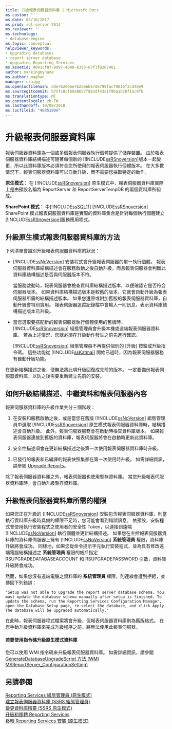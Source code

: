 ```yaml
---
title: 升級報表伺服器資料庫 | Microsoft Docs
ms.custom: ''
ms.date: 08/10/2017
ms.prod: sql-server-2014
ms.reviewer: ''
ms.technology:
- database-engine
ms.topic: conceptual
helpviewer_keywords:
- upgrading databases
- report server database
- upgrading Reporting Services
ms.assetid: 4091cf87-9d97-4048-a393-67f1f9207401
author: markingmyname
ms.author: maghan
manager: craigg
ms.openlocfilehash: dde7b2d66e7b2aebb67de799facf9016f3cd48e9
ms.sourcegitcommit: b75fc8cfb9a8657f883df43a1f9ba1b70f1ac9fb
ms.translationtype: MT
ms.contentlocale: zh-TW
ms.lasthandoff: 10/08/2018
ms.locfileid: "48851809"
---
```

# <a name="upgrade-a-report-server-database"></a>升級報表伺服器資料庫
  報表伺服器資料庫為一個或多個報表伺服器執行個體提供了儲存裝置。 由於報表伺服器資料庫結構描述可隨著每個新的 [!INCLUDE[ssRSnoversion](../../includes/ssrsnoversion-md.md)]版本一起變更，所以此資料庫版本必須符合您所使用的報表伺服器執行個體版本。 在大多數情況下，報表伺服器資料庫可以自動升級，而不需要您採取特定的動作。  
  
 **原生模式：** 在 [!INCLUDE[ssRSnoversion](../../includes/ssrsnoversion-md.md)] 原生模式中，報表伺服器資料庫實際上是由預設名稱為 ReportServer 和 ReportServerTempDB 的兩個資料庫所組成。  
  
 **SharePoint 模式：** 中[!INCLUDE[ssSQL11](../../includes/sssql11-md.md)] [!INCLUDE[ssRSnoversion](../../includes/ssrsnoversion-md.md)] SharePoint 模式報表伺服器資料庫是實際的資料庫集合是針對每個執行個體建立[!INCLUDE[ssRSnoversion](../../includes/ssrsnoversion-md.md)]服務應用程式。  
  
## <a name="ways-to-upgrade-a-native-mode-report-server-database"></a>升級原生模式報表伺服器資料庫的方法  
 下列清單會識別升級報表伺服器資料庫的狀況：  
  
-   [!INCLUDE[ssNoVersion](../../includes/ssnoversion-md.md)] 安裝程式會升級報表伺服器的單一執行個體。 報表伺服器資料庫結構描述會在服務啟動之後自動升級，而且報表伺服器會判斷此資料庫結構描述是否與伺服器版本不符。  
  
     當服務啟動時，報表伺服器會檢查資料庫結構描述版本，以便確認它是否符合伺服器版本。 如果資料庫結構描述版本是較舊的版本，它就會自動升級為報表伺服器所需的結構描述版本。 如果您還原或附加舊版的報表伺服器資料庫，自動升級會特別實用。 報表伺服器追蹤記錄檔中會輸入一則訊息，表示資料庫結構描述版本已升級。  
  
-   當您選取要搭配新的報表伺服器執行個體使用的舊版時， [!INCLUDE[ssRSnoversion](../../includes/ssrsnoversion-md.md)] 組態管理員會升級本機或遠端報表伺服器資料庫。 若為上述情況，您就必須在升級動作發生之前先進行確認。  
  
     [!INCLUDE[ssRSnoversion](../../includes/ssrsnoversion-md.md)] 組態管理員不再提供個別的 [升級] 按鈕或升級指令碼。 這些功能從 [!INCLUDE[ssKatmai](../../includes/sskatmai-md.md)] 開始已過時，因為報表伺服器服務有自動升級功能。  
  
 在更新結構描述之後，便無法將此項升級回復成先前的版本。 一定要備份報表伺服器資料庫，以防之後需要重新建立先前的安裝。  
  
## <a name="how-the-schema-metadata-and-report-server-content-is-updated"></a>如何升級結構描述、中繼資料和報表伺服器內容  
 報表伺服器資料庫的升級作業共分三個階段：  
  
1.  在安裝和服務啟動之後，或是當您在舊版 [!INCLUDE[ssNoVersion](../../includes/ssnoversion-md.md)] 組態管理員中選取 [!INCLUDE[ssRSnoversion](../../includes/ssrsnoversion-md.md)] 原生模式報表伺服器資料庫時，結構描述會自動升級。 此外，報表伺服器服務會在啟動時檢查資料庫版本。 如果報表伺服器連接到舊版的資料庫，報表伺服器將會在啟動時更新此資料庫。  
  
2.  安全性描述項會在更新結構描述之後第一次使用報表伺服器資料庫時升級。  
  
3.  已發行的報表和已編譯的報表快照集都在第一次使用時升級。 如需詳細資訊，請參閱 [Upgrade Reports](upgrade-reports.md)。  
  
 除了報表伺服器資料庫之外，報表伺服器也使用暫存資料庫。 當您升級報表伺服器資料庫時，會自動升級暫存資料庫。  
  
## <a name="permissions-required-to-upgrade-a-report-server-database"></a>升級報表伺服器資料庫所需的權限  
 如果您正在升級的 [!INCLUDE[ssRSnoversion](../../includes/ssrsnoversion-md.md)] 安裝包含報表伺服器資料庫，則當執行資料庫升級時具備的權限不足時，您可能會看到錯誤訊息。 依預設，安裝程式會使用執行安裝程式之使用者的安全性 Token，以連接到遠端 [!INCLUDE[ssNoVersion](../../includes/ssnoversion-md.md)] 執行個體並更新結構描述。 如果您在主控報表伺服器資料庫的資料庫伺服器上擁有 [!INCLUDE[ssNoVersion](../../includes/ssnoversion-md.md)] **系統管理員** 權限，資料庫升級將會成功。 同樣地，如果您從命令提示字元執行安裝程式，並為具有修改遠端電腦結構描述之 **系統管理員** 權限的帳戶指定 RSUPGRADEDATABASEACCOUNT 和 RSUPGRADEPASSWORD 引數，資料庫升級將會成功。  
  
 然而，如果您沒有遠端電腦之資料庫的 **系統管理員** 權限，則連線會遭到拒絕，並傳回下列錯誤：  
  
 `"Setup was not able to upgrade the report server database schema. You must update the database schema manually after setup is finished. To update the schema, run the Reporting Services Configuration Manager, open the Database Setup page, re-select the database, and click Apply. The database will be upgraded automatically."`  
  
 在此時，報表伺服器程式檔案將會升級，但報表伺服器資料庫則為舊版格式。 在您手動升級資料庫來完成升級程序之前，將無法使用此報表伺服器。  
  
#### <a name="to-upgrade-a-native-mode-database-with-scripts"></a>若要使用指令碼升級原生模式資料庫  
 您可以使用 WMI 指令碼來升級報表伺服器資料庫。 如需詳細資訊，請參閱 [GenerateDatabaseUpgradeScript 方法 &#40;WMI MSReportServer_ConfigurationSetting&#41;](../wmi-provider-library-reference/configurationsetting-method-generatedatabaseupgradescript.md)  
  
## <a name="see-also"></a>另請參閱  
 [Reporting Services 組態管理員 &#40;原生模式&#41;](../../sql-server/install/reporting-services-configuration-manager-native-mode.md)   
 [建立報表伺服器資料庫 &#40;SSRS 組態管理員&#41;](../../sql-server/install/create-a-report-server-database-ssrs-configuration-manager.md)   
 [變更資料庫精靈 &#40;SSRS 原生模式&#41;](../../sql-server/install/change-database-wizard-ssrs-native-mode.md)   
 [升級和移轉 Reporting Services](upgrade-and-migrate-reporting-services.md)   
 [移轉 Reporting Services 安裝 &#40;原生模式&#41;](migrate-a-reporting-services-installation-native-mode.md)  
  
  
